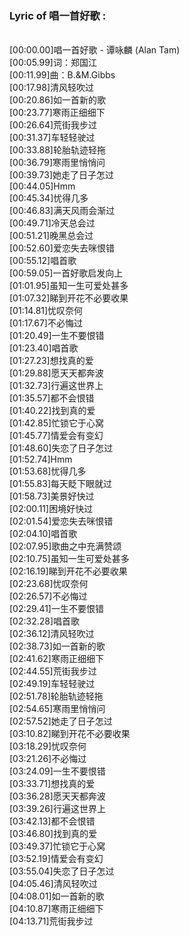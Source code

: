 <h3>Lyric of 唱一首好歌 :</h3><p><br>[00:00.00]唱一首好歌 - 谭咏麟 (Alan Tam)
<br>[00:05.99]词：郑国江
<br>[00:11.99]曲：B.&M.Gibbs
<br>[00:17.98]清风轻吹过
<br>[00:20.86]如一首新的歌
<br>[00:23.77]寒雨正细细下
<br>[00:26.64]荒街我步过
<br>[00:31.37]车轻轻驶过
<br>[00:33.88]轮胎轨迹轻拖
<br>[00:36.79]寒雨里悄悄问
<br>[00:39.73]她走了日子怎过
<br>[00:44.05]Hmm
<br>[00:45.34]忧得几多
<br>[00:46.83]满天风雨会渐过
<br>[00:49.71]冷天总会过
<br>[00:51.21]晚黑总会过
<br>[00:52.60]爱恋失去咪恨错
<br>[00:55.12]唱首歌
<br>[00:59.05]一首好歌启发向上
<br>[01:01.95]虽知一生可爱处甚多
<br>[01:07.32]睇到开花不必要收果
<br>[01:14.81]忧叹奈何
<br>[01:17.67]不必悔过
<br>[01:20.49]一生不要恨错
<br>[01:23.40]唱首歌
<br>[01:27.23]想找真的爱
<br>[01:29.88]愿天天都奔波
<br>[01:32.73]行遍这世界上
<br>[01:35.57]都不会恨错
<br>[01:40.22]找到真的爱
<br>[01:42.85]忙锁它于心窝
<br>[01:45.77]情爱会有变幻
<br>[01:48.60]失恋了日子怎过
<br>[01:52.74]Hmm
<br>[01:53.68]忧得几多
<br>[01:55.83]每天眨下眼就过
<br>[01:58.73]美景好快过
<br>[02:00.11]困境好快过
<br>[02:01.54]爱恋失去咪恨错
<br>[02:04.10]唱首歌
<br>[02:07.95]歌曲之中充满赞颂
<br>[02:10.75]虽知一生可爱处甚多
<br>[02:16.19]睇到开花不必要收果
<br>[02:23.68]忧叹奈何
<br>[02:26.57]不必悔过
<br>[02:29.41]一生不要恨错
<br>[02:32.28]唱首歌
<br>[02:36.12]清风轻吹过
<br>[02:38.73]如一首新的歌
<br>[02:41.62]寒雨正细细下
<br>[02:44.55]荒街我步过
<br>[02:49.19]车轻轻驶过
<br>[02:51.78]轮胎轨迹轻拖
<br>[02:54.65]寒雨里悄悄问
<br>[02:57.52]她走了日子怎过
<br>[03:10.82]睇到开花不必要收果
<br>[03:18.29]忧叹奈何
<br>[03:21.26]不必悔过
<br>[03:24.09]一生不要恨错
<br>[03:33.71]想找真的爱
<br>[03:36.28]愿天天都奔波
<br>[03:39.26]行遍这世界上
<br>[03:42.13]都不会恨错
<br>[03:46.80]找到真的爱
<br>[03:49.37]忙锁它于心窝
<br>[03:52.19]情爱会有变幻
<br>[03:55.04]失恋了日子怎过
<br>[04:05.46]清风轻吹过
<br>[04:08.01]如一首新的歌
<br>[04:10.87]寒雨正细细下
<br>[04:13.71]荒街我步过
</p>